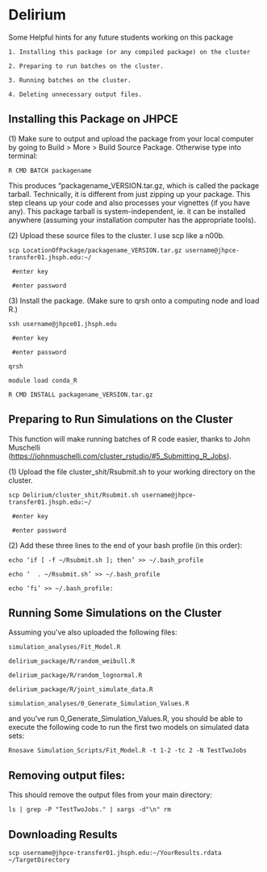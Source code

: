 # Delirium
Some Helpful hints for any future students working on this package

	1. Installing this package (or any compiled package) on the cluster
	
	2. Preparing to run batches on the cluster.
	
	3. Running batches on the cluster.
	
	4. Deleting unnecessary output files.
 
## Installing this Package on JHPCE

(1) Make sure to output and upload the package from your local computer
by going to Build > More > Build Source Package.  Otherwise type into terminal:

	R CMD BATCH packagename
	
This produces “packagename_VERSION.tar.gz, which is called the package tarball. 
Technically, it is different from just zipping up your package. 
This step cleans up your code and also processes your vignettes (if you have any). 
This package tarball is system-independent, 
ie. it can be installed anywhere (assuming your installation computer has the appropriate tools).

(2) Upload these source files to the cluster. I use scp like a n00b.

	scp LocationOfPackage/packagename_VERSION.tar.gz username@jhpce-transfer01.jhsph.edu:~/
	
	 #enter key 
	
	 #enter password 

(3) Install the package. (Make sure to qrsh onto a computing node and load R.)

	ssh username@jhpce01.jhsph.edu
	
	 #enter key 
	
	 #enter password 
	
	qrsh
	
	module load conda_R
	
	R CMD INSTALL packagename_VERSION.tar.gz

## Preparing to Run Simulations on the Cluster

This function will make running batches of R code easier, thanks to John Muschelli (https://johnmuschelli.com/cluster_rstudio/#5_Submitting_R_Jobs).

(1) Upload the file cluster_shit/Rsubmit.sh to your working directory on the cluster.

	scp Delirium/cluster_shit/Rsubmit.sh username@jhpce-transfer01.jhsph.edu:~/
	
	 #enter key 
	
	 #enter password 
	
(2) Add these three lines to the end of your bash profile (in this order):

	echo ‘if [ -f ~/Rsubmit.sh ]; then’ >> ~/.bash_profile
	
	echo ‘	. ~/Rsubmit.sh’ >> ~/.bash_profile
	
	echo ‘fi’ >> ~/.bash_profile:
	
## Running Some Simulations on the Cluster
	
Assuming you've also uploaded the following files:
	
	simulation_analyses/Fit_Model.R
	
	delirium_package/R/random_weibull.R
	
	delirium_package/R/random_lognormal.R
	
	delirium_package/R/joint_simulate_data.R
	
	simulation_analyses/0_Generate_Simulation_Values.R
	
and you've run 0_Generate_Simulation_Values.R, 
you should be able to execute the following code to 
run the first two models on simulated data sets:
	
	Rnosave Simulation_Scripts/Fit_Model.R -t 1-2 -tc 2 -N TestTwoJobs

## Removing output files:
	
This should remove the output files from your main directory:

	ls | grep -P "TestTwoJobs." | xargs -d"\n" rm
	
## Downloading Results

	scp username@jhpce-transfer01.jhsph.edu:~/YourResults.rdata ~/TargetDirectory




